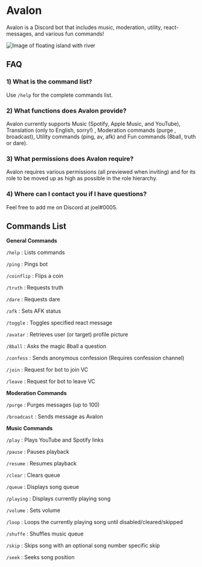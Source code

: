 # Avalon
Avalon is a Discord bot that includes music, moderation, utility, react-messages, and various fun commands! 

![Image of floating island with river](https://cdn.discordapp.com/avatars/971239438892019743/a40528ce063fc40a62d86d09bb1aa087.png?size=256)
 
 ## **FAQ**
 
 ### **1) What is the command list?**
 
   Use `/help` for the complete commands list.
    
 ### **2) What functions does Avalon provide?**
 
   Avalon currently supports Music (Spotify, Apple Music, and YouTube), Translation (only to English, sorry!) , Moderation commands (purge , broadcast), Utility commands (ping, av, afk) and Fun commands (8ball, truth or dare).

 ### **3) What permissions does Avalon require?**
 
   Avalon requires various permissions (all previewed when inviting) and for its role to be moved up as high as possible in the role hierarchy.

### **4) Where can I contact you if I have questions?**

   Feel free to add me on Discord at joel#0005.

## Commands List

**General Commands**

`/help` : Lists commands

`/ping` : Pings bot

`/coinflip` : Flips a coin

`/truth` : Requests truth

`/dare` : Requests dare

`/afk` : Sets AFK status

`/toggle` : Toggles specified react message

`/avatar` : Retrieves user (or target) profile picture

`/8ball` : Asks the magic 8ball a question

`/confess` : Sends anonymous confession (Requires confession channel)

`/join` : Request for bot to join VC

`/leave` : Request for bot to leave VC


**Moderation Commands**

`/purge` : Purges messages (up to 100)


`/broadcast` : Sends message as Avalon


**Music Commands**

`/play` : Plays YouTube and Spotify links

`/pause` : Pauses playback

`/resume` : Resumes playback

`/clear` : Clears queue

`/queue` : Displays song queue

`/playing` : Displays currently playing song

`/volume` : Sets volume

`/loop` : Loops the currently playing song until disabled/cleared/skipped

`/shuffe` : Shuffles music queue

`/skip` : Skips song with an optional song number specific skip

`/seek` : Seeks song position



